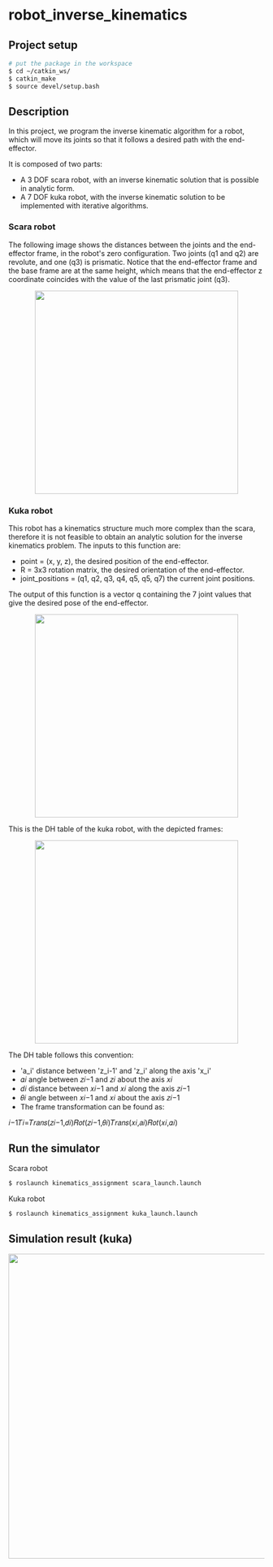 # robot_inverse_kinematics

## Project setup

```bash
# put the package in the workspace
$ cd ~/catkin_ws/
$ catkin_make
$ source devel/setup.bash
```

## Description

In this project, we program the inverse kinematic algorithm for a robot, which will move its joints so that it follows a desired path with the end-effector.

It is composed of two parts:

* A 3 DOF scara robot, with an inverse kinematic solution that is possible in analytic form.
* A 7 DOF kuka robot, with the inverse kinematic solution to be implemented with iterative algorithms.

### Scara robot

The following image shows the distances between the joints and the end-effector frame, in the robot's zero configuration. Two joints (q1 and q2) are revolute, and one (q3) is prismatic. Notice that the end-effector frame and the base frame are at the same height, which means that the end-effector z coordinate coincides with the value of the last prismatic joint (q3).

<p align="center">
  <img src="https://user-images.githubusercontent.com/62132206/137815066-2c2df8a5-2ec3-4d06-b2e2-c1e209198b69.png" width="400">
</p>

### Kuka robot

This robot has a kinematics structure much more complex than the scara, therefore it is not feasible to obtain an analytic solution for the inverse kinematics problem. The inputs to this function are: 

* point = (x, y, z), the desired position of the end-effector.
* R = 3x3 rotation matrix, the desired orientation of the end-effector.
* joint_positions = (q1, q2, q3, q4, q5, q5, q7) the current joint positions.

The output of this function is a vector q containing the 7 joint values that give the desired pose of the end-effector.

<p align="center">
  <img src="https://user-images.githubusercontent.com/62132206/137815059-03c594ee-d76e-4ef5-887e-8d750aba119c.png" width="400">
</p>

This is the DH table of the kuka robot, with the depicted frames:

<p align="center">
  <img src="https://user-images.githubusercontent.com/62132206/137815470-a0dfa099-7aae-4151-bea9-af3dadf71ed4.png" width="400">
</p>

The DH table follows this convention:

* 'a_i' distance between 'z_i-1' and 'z_i' along the axis 'x_i'
* 𝛼𝑖 angle between 𝑧𝑖−1 and 𝑧𝑖 about the axis 𝑥𝑖
* 𝑑𝑖 distance between 𝑥𝑖−1 and 𝑥𝑖 along the axis 𝑧𝑖−1
* 𝜃𝑖 angle between 𝑥𝑖−1 and 𝑥𝑖 about the axis 𝑧𝑖−1
* The frame transformation can be found as:

𝑖−1𝑇𝑖=𝑇𝑟𝑎𝑛𝑠(𝑧𝑖−1,𝑑𝑖)𝑅𝑜𝑡(𝑧𝑖−1,𝜃𝑖)𝑇𝑟𝑎𝑛𝑠(𝑥𝑖,𝑎𝑖)𝑅𝑜𝑡(𝑥𝑖,𝛼𝑖)

## Run the simulator

Scara robot

```bash
$ roslaunch kinematics_assignment scara_launch.launch
```

Kuka robot

```bash
$ roslaunch kinematics_assignment kuka_launch.launch
```

## Simulation result (kuka)

<p align="center">
  <img src="https://user-images.githubusercontent.com/62132206/137804639-fe2ab29b-333c-4385-b9d8-b2332268e9a0.gif" width="600">
</p>
